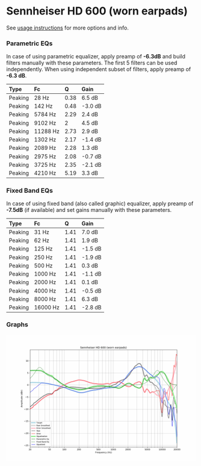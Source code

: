 # Sennheiser HD 600 (worn earpads)
See [usage instructions](https://github.com/jaakkopasanen/AutoEq#usage) for more options and info.

### Parametric EQs
In case of using parametric equalizer, apply preamp of **-6.3dB** and build filters manually
with these parameters. The first 5 filters can be used independently.
When using independent subset of filters, apply preamp of **-6.3 dB**.

| Type    | Fc       |    Q | Gain    |
|:--------|:---------|:-----|:--------|
| Peaking | 28 Hz    | 0.38 | 6.5 dB  |
| Peaking | 142 Hz   | 0.48 | -3.0 dB |
| Peaking | 5784 Hz  | 2.29 | 2.4 dB  |
| Peaking | 9102 Hz  | 2    | 4.5 dB  |
| Peaking | 11288 Hz | 2.73 | 2.9 dB  |
| Peaking | 1302 Hz  | 2.17 | -1.4 dB |
| Peaking | 2089 Hz  | 2.28 | 1.3 dB  |
| Peaking | 2975 Hz  | 2.08 | -0.7 dB |
| Peaking | 3725 Hz  | 2.35 | -2.1 dB |
| Peaking | 4210 Hz  | 5.19 | 3.3 dB  |

### Fixed Band EQs
In case of using fixed band (also called graphic) equalizer, apply preamp of **-7.5dB**
(if available) and set gains manually with these parameters.

| Type    | Fc       |    Q | Gain    |
|:--------|:---------|:-----|:--------|
| Peaking | 31 Hz    | 1.41 | 7.0 dB  |
| Peaking | 62 Hz    | 1.41 | 1.9 dB  |
| Peaking | 125 Hz   | 1.41 | -1.5 dB |
| Peaking | 250 Hz   | 1.41 | -1.9 dB |
| Peaking | 500 Hz   | 1.41 | 0.3 dB  |
| Peaking | 1000 Hz  | 1.41 | -1.1 dB |
| Peaking | 2000 Hz  | 1.41 | 0.1 dB  |
| Peaking | 4000 Hz  | 1.41 | -0.5 dB |
| Peaking | 8000 Hz  | 1.41 | 6.3 dB  |
| Peaking | 16000 Hz | 1.41 | -2.8 dB |

### Graphs
![](./Sennheiser%20HD%20600%20(worn%20earpads).png)